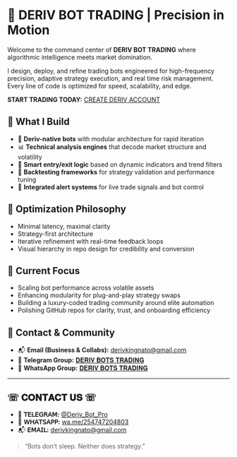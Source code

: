 

# 🤖 DERIV BOT TRADING | Precision in Motion

Welcome to the command center of **DERIV BOT TRADING** where algorithmic intelligence meets market domination.

I design, deploy, and refine trading bots engineered for high-frequency precision, adaptive strategy execution, and real time risk management. Every line of code is optimized for speed, scalability, and edge.

 **START TRADING TODAY:** [CREATE DERIV ACCOUNT](https://t.me/Deriv_Bots_Trading)  

## 🧠 What I Build

- 🧮 **Deriv-native bots** with modular architecture for rapid iteration  
- 📊 **Technical analysis engines** that decode market structure and volatility  
- 🧠 **Smart entry/exit logic** based on dynamic indicators and trend filters  
- 🔁 **Backtesting frameworks** for strategy validation and performance tuning  
- 🧲 **Integrated alert systems** for live trade signals and bot control  

## 🧪 Optimization Philosophy

- Minimal latency, maximal clarity  
- Strategy-first architecture  
- Iterative refinement with real-time feedback loops  
- Visual hierarchy in repo design for credibility and conversion  

## 🚀 Current Focus

- Scaling bot performance across volatile assets  
- Enhancing modularity for plug-and-play strategy swaps  
- Building a luxury-coded trading community around elite automation  
- Polishing GitHub repos for clarity, trust, and onboarding efficiency  

## 📡 Contact & Community

- 📬 **Email (Business & Collabs):** derivkingnato@gmail.com  
- 💬 **Telegram Group:** [𝐃𝐄𝐑𝐈𝐕 𝐁𝐎𝐓𝐒 𝐓𝐑𝐀𝐃𝐈𝐍𝐆](https://t.me/Deriv_Bots_Trading)  
- 📱 **WhatsApp Group:** [𝐃𝐄𝐑𝐈𝐕 𝐁𝐎𝐓𝐒 𝐓𝐑𝐀𝐃𝐈𝐍𝐆](https://chat.whatsapp.com/Fgh6GRJbmWV3MdCnnsFr38)  

---

## ☏︎ 𝐂𝐎𝐍𝐓𝐀𝐂𝐓 𝐔𝐒 ☏︎

- 🧠 **𝖳𝖤𝖫𝖤𝖦𝖱𝖠𝖬:** [@Deriv_Bot_Pro](https://t.me/Deriv_Bot_Pro)  
- 📱 **𝖶𝖧𝖠𝖳𝖲𝖠𝖯𝖯:** [wa.me/254747204803](https://wa.me/254747204803)  
- 📬 **𝖤𝖬𝖠𝖨𝖫:** derivkingnato@gmail.com

> “Bots don’t sleep. Neither does strategy.”
